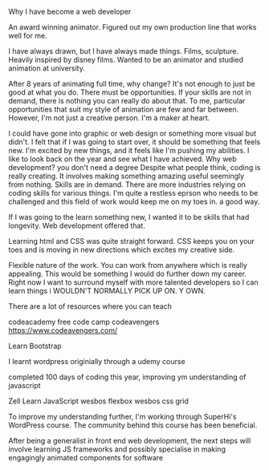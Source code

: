 Why I have become a web developer

An award winning animator. Figured out my own production line that works well for me.

I have always drawn, but I have always made things. Films, sculpture.
Heavily inspired by disney films. Wanted to be an animator and studied animation at university.

After 8 years of animating full time, why change?
It's not enough to just be good at what you do. There must be opportunities. If your skills are not in demand, there is nothing you can really do about that. To me, particular opportunities that suit my style of animation are few and far between.
However, I'm not just a creative person. I'm a maker at heart.

I could have gone into graphic or web design or something more visual but didn't. I felt that if I was going to start over, it should be something that feels new. I'm excited by new things, and it feels like I'm pushing my abilities. I like to look back on the year and see what I have achieved.  Why web development?
you don't need a degree 
Despite what people think, coding is really creating. It involves making something amazing useful seemingly from nothing.
Skills are in demand.
There are more industries relying on coding skills for various things. I'm quite a restless eprson who needs to be challenged and this field of work would keep me on my toes in. a good way.

If I was going to the learn something new, I wanted it to be skills that had longevity. Web development offered that.

Learning html and CSS was quite straight forward. CSS keeps you on your toes and is moving in new directions which excites my creative side.

Flexible nature of the work. You can work from anywhere which is really appealing. This would be something I would do further down my career. Right now I want to surround myself with more talented developers so I can learn things i WOULDN'T NORMALLY PICK UP ON. Y OWN.

There are a lot of resources where you can teach 

codeacademy
free code camp
codeavengers
https://www.codeavengers.com/

Learn Bootstrap 

I learnt wordpress originially through  a udemy course

completed 100 days of coding this year, improving ym understanding of javascript

Zell Learn JavaScript
wesbos flexbox
wesbos css grid

To improve my understanding further, I'm working through SuperHi's WordPress course. The community behind this course has been beneficial.


After being a generalist in front end web development, the next steps will involve learning JS frameworks and possibly specialise in making engagingly animated components for software
